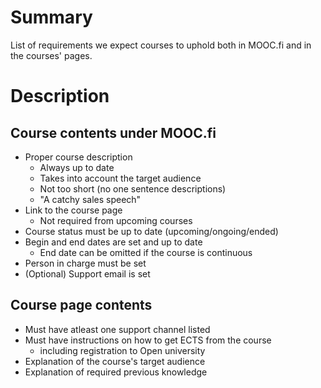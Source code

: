 # Summary
[summary]: #summary

List of requirements we expect courses to uphold both in MOOC.fi and in the courses' pages.

# Description
[description]: #description

## Course contents under MOOC.fi

* Proper course description
  - Always up to date
  - Takes into account the target audience
  - Not too short (no one sentence descriptions)
  - "A catchy sales speech"
* Link to the course page
  - Not required from upcoming courses
* Course status must be up to date (upcoming/ongoing/ended)
* Begin and end dates are set and up to date
  - End date can be omitted if the course is continuous
* Person in charge must be set
* (Optional) Support email is set


## Course page contents

* Must have atleast one support channel listed
* Must have instructions on how to get ECTS from the course
  - including registration to Open university
* Explanation of the course's target audience
* Explanation of required previous knowledge
